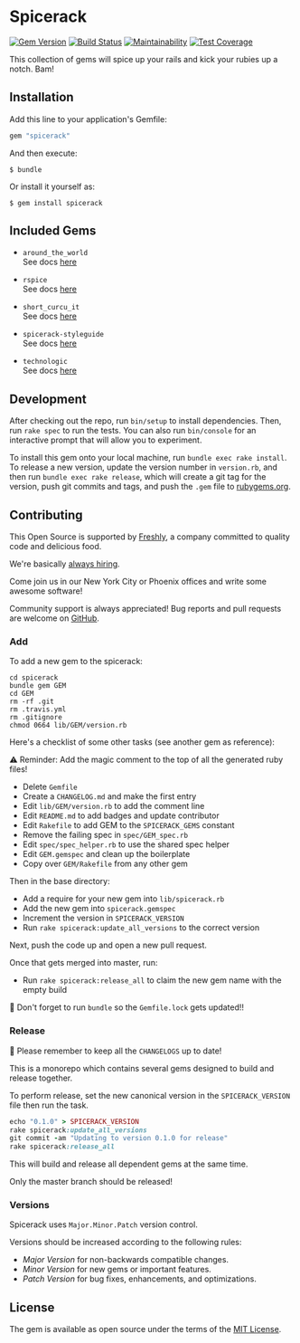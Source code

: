 # Spicerack

[![Gem Version](https://badge.fury.io/rb/spicerack.svg)](https://badge.fury.io/rb/spicerack)
[![Build Status](https://semaphoreci.com/api/v1/freshly/spicerack/branches/master/badge.svg)](https://semaphoreci.com/freshly/spicerack)
[![Maintainability](https://api.codeclimate.com/v1/badges/7e089c2617c530a85b17/maintainability)](https://codeclimate.com/github/Freshly/spicerack/maintainability)
[![Test Coverage](https://api.codeclimate.com/v1/badges/7e089c2617c530a85b17/test_coverage)](https://codeclimate.com/github/Freshly/spicerack/test_coverage)

This collection of gems will spice up your rails and kick your rubies up a notch. Bam!

## Installation

Add this line to your application's Gemfile:

```ruby
gem "spicerack"
```

And then execute:

    $ bundle

Or install it yourself as:

    $ gem install spicerack

## Included Gems

* `around_the_world`  
  See docs [here](https://github.com/Freshly/spicerack/tree/master/around_the_world)

* `rspice`  
  See docs [here](https://github.com/Freshly/spicerack/tree/master/rspice)

* `short_curcu_it`  
  See docs [here](https://github.com/Freshly/spicerack/tree/master/short_circu_it)

* `spicerack-styleguide`  
  See docs [here](https://github.com/Freshly/spicerack/tree/master/spicerack-styleguide)

* `technologic`  
  See docs [here](https://github.com/Freshly/spicerack/tree/master/technologic)


## Development

After checking out the repo, run `bin/setup` to install dependencies. Then, run `rake spec` to run the tests. You can also run `bin/console` for an interactive prompt that will allow you to experiment.

To install this gem onto your local machine, run `bundle exec rake install`. To release a new version, update the version number in `version.rb`, and then run `bundle exec rake release`, which will create a git tag for the version, push git commits and tags, and push the `.gem` file to [rubygems.org](https://rubygems.org).

## Contributing

This Open Source is supported by [Freshly](https://freshly.com), a company committed to quality code and delicious food.

We're basically [always hiring](https://jobs.lever.co/freshly).

Come join us in our New York City or Phoenix offices and write some awesome software!

Community support is always appreciated! Bug reports and pull requests are welcome on [GitHub](https://github.com/Freshly/spicerack).

### Add

To add a new gem to the spicerack:

```
cd spicerack
bundle gem GEM
cd GEM
rm -rf .git
rm .travis.yml
rm .gitignore
chmod 0664 lib/GEM/version.rb
```

Here's a checklist of some other tasks (see another gem as reference):

⚠️ Reminder: Add the magic comment to the top of all the generated ruby files!

- Delete `Gemfile`
- Create a `CHANGELOG.md` and make the first entry
- Edit `lib/GEM/version.rb` to add the comment line
- Edit `README.md` to add badges and update contributor
- Edit `Rakefile` to add GEM to the `SPICERACK_GEMS` constant
- Remove the failing spec in `spec/GEM_spec.rb`
- Edit `spec/spec_helper.rb` to use the shared spec helper
- Edit `GEM.gemspec` and clean up the boilerplate
- Copy over `GEM/Rakefile` from any other gem

Then in the base directory:

- Add a require for your new gem into `lib/spicerack.rb`
- Add the new gem into `spicerack.gemspec`
- Increment the version in `SPICERACK_VERSION`
- Run `rake spicerack:update_all_versions` to the correct version

Next, push the code up and open a new pull request.

Once that gets merged into master, run:

- Run `rake spicerack:release_all` to claim the new gem name with the empty build

🚨 Don't forget to run `bundle` so the `Gemfile.lock` gets updated!!

### Release

💁‍ Please remember to keep all the `CHANGELOGS` up to date!

This is a monorepo which contains several gems designed to build and release together.

To perform release, set the new canonical version in the `SPICERACK_VERSION` file then run the task.

```ruby
echo "0.1.0" > SPICERACK_VERSION
rake spicerack:update_all_versions
git commit -am "Updating to version 0.1.0 for release"
rake spicerack:release_all
```

This will build and release all dependent gems at the same time.

Only the master branch should be released!

### Versions

Spicerack uses `Major.Minor.Patch` version control.

Versions should be increased according to the following rules:

- *Major Version* for non-backwards compatible changes.
- *Minor Version* for new gems or important features.
- *Patch Version* for bug fixes, enhancements, and optimizations.

## License

The gem is available as open source under the terms of the [MIT License](https://opensource.org/licenses/MIT).

